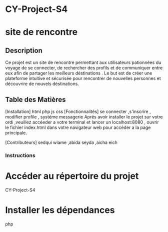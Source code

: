 # CY-Project-S4
# site de rencontre 


## Description

Ce projet est un site de rencontre permettant aux utilisateurs pationnées du voyage de se connecter, de rechercher des profils et de communiquer entre eux afin de partager les meilleurs déstinations . Le but est de créer une plateforme intuitive et sécurisée pour rencontrer de nouvelles personnes et découvrire de nouvels déstinations.

## Table des Matières

 [Installation] html php js css
 [Fonctionnalités]  se connecter ,s'inscrire , modifier profile , systéme messagerie 
 Aprés avoir installer le projet sur votre ordi ,veuillez accéeder a votre terminal et lancer un localhost:8080 , ouvrir le fichier 
 index.html dans votre navigateur web pour accéder a la page principale.

 [Contributeurs] sedqui wiame ,abida seyda ,aicha eich 


### Instructions


# Accéder au répertoire du projet
CY-Project-S4

# Installer les dépendances
php
